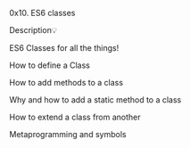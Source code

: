 0x10. ES6 classes

Description💡

ES6 Classes for all the things!


How to define a Class

How to add methods to a class

Why and how to add a static method to a class

How to extend a class from another

Metaprogramming and symbols
